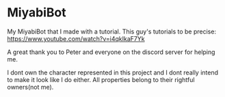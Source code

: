 # MiyabiBot
My MiyabiBot that I made with a tutorial. This guy's tutorials to be precise: https://www.youtube.com/watch?v=i4qkIkaF7Yk

A great thank you to Peter and everyone on the discord server for helping me.

I dont own the character represented in this project and I dont really intend to make it look like I do either.
All properties belong to their rightful owners(not me).

